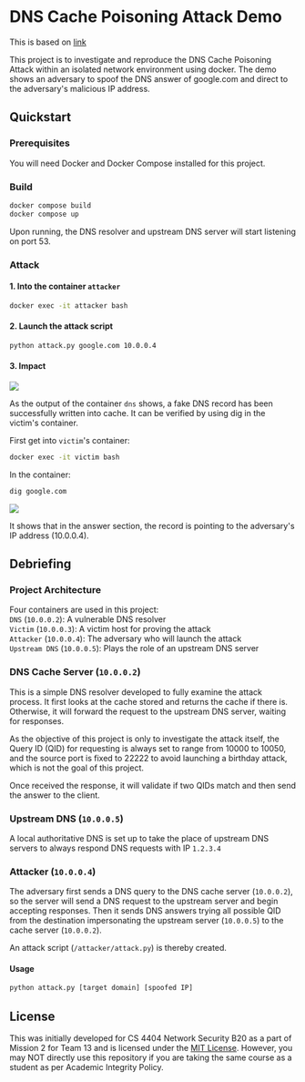 # DNS Cache Poisoning Attack Demo

This is based on [link](https://github.com/zphw/dns-cache-poisoning-demo)

This project is to investigate and reproduce the DNS Cache Poisoning Attack within an isolated network environment using docker. The demo shows an adversary to spoof the DNS answer of google.com and direct to the adversary's malicious IP address.

## Quickstart

### Prerequisites

You will need Docker and Docker Compose installed for this project.

### Build

```bash
docker compose build
docker compose up
```

Upon running, the DNS resolver and upstream DNS server will start listening on port 53.

### Attack

#### 1. Into the container `attacker`

```bash
docker exec -it attacker bash
```

#### 2. Launch the attack script

```bash
python attack.py google.com 10.0.0.4
```

#### 3. Impact

![](/screenshots/1.png)

As the output of the container `dns` shows, a fake DNS record has been successfully written into cache. It can be verified by using dig in the victim's container.

First get into `victim`'s container:

```bash
docker exec -it victim bash
```

In the container:

```bash
dig google.com
```

![](/screenshots/2.png)

It shows that in the answer section, the record is pointing to the adversary's IP address (10.0.0.4).

## Debriefing

### Project Architecture

Four containers are used in this project:\
`DNS` (`10.0.0.2`): A vulnerable DNS resolver\
`Victim` (`10.0.0.3`): A victim host for proving the attack\
`Attacker` (`10.0.0.4`): The adversary who will launch the attack\
`Upstream DNS` (`10.0.0.5`): Plays the role of an upstream DNS server

### DNS Cache Server (`10.0.0.2`)

This is a simple DNS resolver developed to fully examine the attack process. It first looks at the cache stored and returns the cache if there is. Otherwise, it will forward the request to the upstream DNS server, waiting for responses.

As the objective of this project is only to investigate the attack itself, the Query ID (QID) for requesting is always set to range from 10000 to 10050, and the source port is fixed to 22222 to avoid launching a birthday attack, which is not the goal of this project.

Once received the response, it will validate if two QIDs match and then send the answer to the client.

### Upstream DNS (`10.0.0.5`)

A local authoritative DNS is set up to take the place of upstream DNS servers to always respond DNS requests with IP `1.2.3.4`

### Attacker (`10.0.0.4`)

The adversary first sends a DNS query to the DNS cache server (`10.0.0.2`), so the server will send a DNS request to the upstream server and begin accepting responses. Then it sends DNS answers trying all possible QID from the destination impersonating the upstream server (`10.0.0.5`) to the cache server (`10.0.0.2`).

An attack script (`/attacker/attack.py`) is thereby created.

#### Usage

```bash
python attack.py [target domain] [spoofed IP]
```

## License

This was initially developed for CS 4404 Network Security B20 as a part of Mission 2 for Team 13 and is licensed under the [MIT License](LICENSE). However, you may NOT directly use this repository if you are taking the same course as a student as per Academic Integrity Policy.
